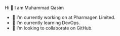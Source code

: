 Hi 👋 I am Muhammad Qasim

- 🔭 I’m currently working on at Pharmagen Limited.
- 🌱 I’m currently learning DevOps.
- 👯 I’m looking to collaborate on GitHub.


